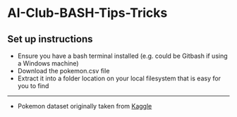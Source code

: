 # AI-Club-BASH-Tips-Tricks

## Set up instructions
 
 - Ensure you have a bash terminal installed (e.g. could be Gitbash if using a Windows machine)
 - Download the pokemon.csv file
 - Extract it into a folder location on your local filesystem that is easy for you to find



--------------------
- Pokemon dataset originally taken from [Kaggle](https://www.kaggle.com/rounakbanik/pokemon)
